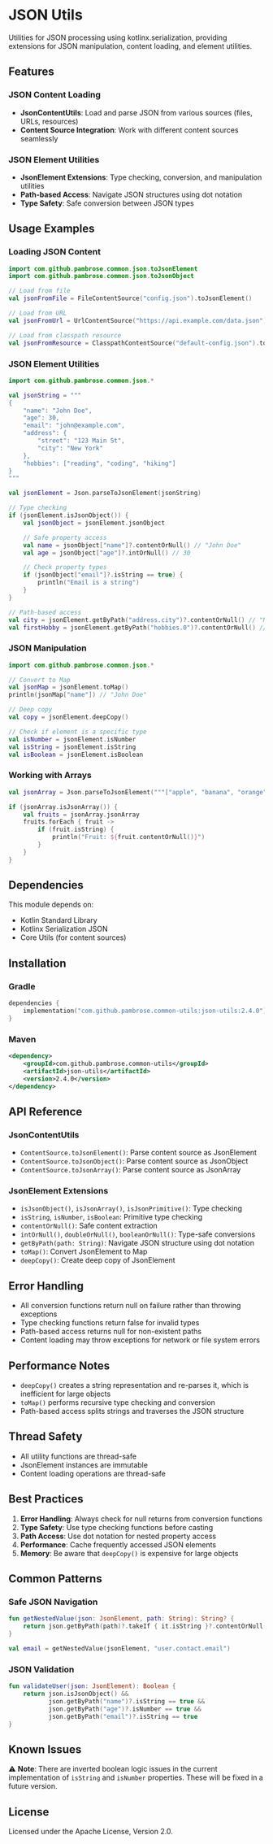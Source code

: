 # JSON Utils

Utilities for JSON processing using kotlinx.serialization, providing extensions for JSON manipulation, content loading,
and element utilities.

## Features

### JSON Content Loading

- **JsonContentUtils**: Load and parse JSON from various sources (files, URLs, resources)
- **Content Source Integration**: Work with different content sources seamlessly

### JSON Element Utilities

- **JsonElement Extensions**: Type checking, conversion, and manipulation utilities
- **Path-based Access**: Navigate JSON structures using dot notation
- **Type Safety**: Safe conversion between JSON types

## Usage Examples

### Loading JSON Content

```kotlin
import com.github.pambrose.common.json.toJsonElement
import com.github.pambrose.common.json.toJsonObject

// Load from file
val jsonFromFile = FileContentSource("config.json").toJsonElement()

// Load from URL
val jsonFromUrl = UrlContentSource("https://api.example.com/data.json").toJsonObject()

// Load from classpath resource
val jsonFromResource = ClasspathContentSource("default-config.json").toJsonElement()
```

### JSON Element Utilities

```kotlin
import com.github.pambrose.common.json.*

val jsonString = """
{
    "name": "John Doe",
    "age": 30,
    "email": "john@example.com",
    "address": {
        "street": "123 Main St",
        "city": "New York"
    },
    "hobbies": ["reading", "coding", "hiking"]
}
"""

val jsonElement = Json.parseToJsonElement(jsonString)

// Type checking
if (jsonElement.isJsonObject()) {
    val jsonObject = jsonElement.jsonObject

    // Safe property access
    val name = jsonObject["name"]?.contentOrNull() // "John Doe"
    val age = jsonObject["age"]?.intOrNull() // 30

    // Check property types
    if (jsonObject["email"]?.isString == true) {
        println("Email is a string")
    }
}

// Path-based access
val city = jsonElement.getByPath("address.city")?.contentOrNull() // "New York"
val firstHobby = jsonElement.getByPath("hobbies.0")?.contentOrNull() // "reading"
```

### JSON Manipulation

```kotlin
import com.github.pambrose.common.json.*

// Convert to Map
val jsonMap = jsonElement.toMap()
println(jsonMap["name"]) // "John Doe"

// Deep copy
val copy = jsonElement.deepCopy()

// Check if element is a specific type
val isNumber = jsonElement.isNumber
val isString = jsonElement.isString
val isBoolean = jsonElement.isBoolean
```

### Working with Arrays

```kotlin
val jsonArray = Json.parseToJsonElement("""["apple", "banana", "orange"]""")

if (jsonArray.isJsonArray()) {
    val fruits = jsonArray.jsonArray
    fruits.forEach { fruit ->
        if (fruit.isString) {
            println("Fruit: ${fruit.contentOrNull()}")
        }
    }
}
```

## Dependencies

This module depends on:

- Kotlin Standard Library
- Kotlinx Serialization JSON
- Core Utils (for content sources)

## Installation

### Gradle

```kotlin
dependencies {
    implementation("com.github.pambrose.common-utils:json-utils:2.4.0")
}
```

### Maven

```xml
<dependency>
    <groupId>com.github.pambrose.common-utils</groupId>
    <artifactId>json-utils</artifactId>
    <version>2.4.0</version>
</dependency>
```

## API Reference

### JsonContentUtils

- `ContentSource.toJsonElement()`: Parse content source as JsonElement
- `ContentSource.toJsonObject()`: Parse content source as JsonObject
- `ContentSource.toJsonArray()`: Parse content source as JsonArray

### JsonElement Extensions

- `isJsonObject()`, `isJsonArray()`, `isJsonPrimitive()`: Type checking
- `isString`, `isNumber`, `isBoolean`: Primitive type checking
- `contentOrNull()`: Safe content extraction
- `intOrNull()`, `doubleOrNull()`, `booleanOrNull()`: Type-safe conversions
- `getByPath(path: String)`: Navigate JSON structure using dot notation
- `toMap()`: Convert JsonElement to Map
- `deepCopy()`: Create deep copy of JsonElement

## Error Handling

- All conversion functions return null on failure rather than throwing exceptions
- Type checking functions return false for invalid types
- Path-based access returns null for non-existent paths
- Content loading may throw exceptions for network or file system errors

## Performance Notes

- `deepCopy()` creates a string representation and re-parses it, which is inefficient for large objects
- `toMap()` performs recursive type checking and conversion
- Path-based access splits strings and traverses the JSON structure

## Thread Safety

- All utility functions are thread-safe
- JsonElement instances are immutable
- Content loading operations are thread-safe

## Best Practices

1. **Error Handling**: Always check for null returns from conversion functions
2. **Type Safety**: Use type checking functions before casting
3. **Path Access**: Use dot notation for nested property access
4. **Performance**: Cache frequently accessed JSON elements
5. **Memory**: Be aware that `deepCopy()` is expensive for large objects

## Common Patterns

### Safe JSON Navigation

```kotlin
fun getNestedValue(json: JsonElement, path: String): String? {
    return json.getByPath(path)?.takeIf { it.isString }?.contentOrNull()
}

val email = getNestedValue(jsonElement, "user.contact.email")
```

### JSON Validation

```kotlin
fun validateUser(json: JsonElement): Boolean {
    return json.isJsonObject() &&
           json.getByPath("name")?.isString == true &&
           json.getByPath("age")?.isNumber == true &&
           json.getByPath("email")?.isString == true
}
```

## Known Issues

⚠️ **Note**: There are inverted boolean logic issues in the current implementation of `isString` and `isNumber`
properties. These will be fixed in a future version.

## License

Licensed under the Apache License, Version 2.0.
